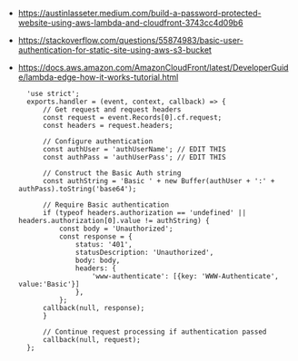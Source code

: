 - https://austinlasseter.medium.com/build-a-password-protected-website-using-aws-lambda-and-cloudfront-3743cc4d09b6
- https://stackoverflow.com/questions/55874983/basic-user-authentication-for-static-site-using-aws-s3-bucket
- https://docs.aws.amazon.com/AmazonCloudFront/latest/DeveloperGuide/lambda-edge-how-it-works-tutorial.html  

        'use strict';
        exports.handler = (event, context, callback) => {
            // Get request and request headers
            const request = event.Records[0].cf.request;
            const headers = request.headers;

            // Configure authentication
            const authUser = 'authUserName'; // EDIT THIS
            const authPass = 'authUserPass'; // EDIT THIS   

            // Construct the Basic Auth string
            const authString = 'Basic ' + new Buffer(authUser + ':' + authPass).toString('base64');

            // Require Basic authentication
            if (typeof headers.authorization == 'undefined' || headers.authorization[0].value != authString) {
                const body = 'Unauthorized';
                const response = {
                    status: '401',
                    statusDescription: 'Unauthorized',
                    body: body,
                    headers: {
                        'www-authenticate': [{key: 'WWW-Authenticate', value:'Basic'}]
                    },
                };
            callback(null, response);
            }

            // Continue request processing if authentication passed
            callback(null, request);
        };
